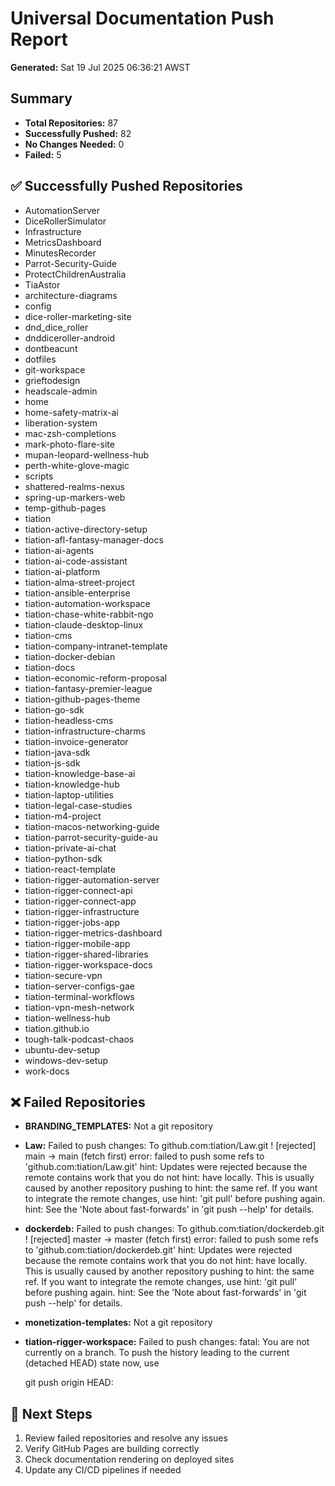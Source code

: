 # Universal Documentation Push Report

**Generated:** Sat 19 Jul 2025 06:36:21 AWST

## Summary

- **Total Repositories:** 87
- **Successfully Pushed:** 82
- **No Changes Needed:** 0
- **Failed:** 5

## ✅ Successfully Pushed Repositories

- AutomationServer
- DiceRollerSimulator
- Infrastructure
- MetricsDashboard
- MinutesRecorder
- Parrot-Security-Guide
- ProtectChildrenAustralia
- TiaAstor
- architecture-diagrams
- config
- dice-roller-marketing-site
- dnd_dice_roller
- dnddiceroller-android
- dontbeacunt
- dotfiles
- git-workspace
- grieftodesign
- headscale-admin
- home
- home-safety-matrix-ai
- liberation-system
- mac-zsh-completions
- mark-photo-flare-site
- mupan-leopard-wellness-hub
- perth-white-glove-magic
- scripts
- shattered-realms-nexus
- spring-up-markers-web
- temp-github-pages
- tiation
- tiation-active-directory-setup
- tiation-afl-fantasy-manager-docs
- tiation-ai-agents
- tiation-ai-code-assistant
- tiation-ai-platform
- tiation-alma-street-project
- tiation-ansible-enterprise
- tiation-automation-workspace
- tiation-chase-white-rabbit-ngo
- tiation-claude-desktop-linux
- tiation-cms
- tiation-company-intranet-template
- tiation-docker-debian
- tiation-docs
- tiation-economic-reform-proposal
- tiation-fantasy-premier-league
- tiation-github-pages-theme
- tiation-go-sdk
- tiation-headless-cms
- tiation-infrastructure-charms
- tiation-invoice-generator
- tiation-java-sdk
- tiation-js-sdk
- tiation-knowledge-base-ai
- tiation-knowledge-hub
- tiation-laptop-utilities
- tiation-legal-case-studies
- tiation-m4-project
- tiation-macos-networking-guide
- tiation-parrot-security-guide-au
- tiation-private-ai-chat
- tiation-python-sdk
- tiation-react-template
- tiation-rigger-automation-server
- tiation-rigger-connect-api
- tiation-rigger-connect-app
- tiation-rigger-infrastructure
- tiation-rigger-jobs-app
- tiation-rigger-metrics-dashboard
- tiation-rigger-mobile-app
- tiation-rigger-shared-libraries
- tiation-rigger-workspace-docs
- tiation-secure-vpn
- tiation-server-configs-gae
- tiation-terminal-workflows
- tiation-vpn-mesh-network
- tiation-wellness-hub
- tiation.github.io
- tough-talk-podcast-chaos
- ubuntu-dev-setup
- windows-dev-setup
- work-docs

## ❌ Failed Repositories

- **BRANDING_TEMPLATES:** Not a git repository
- **Law:** Failed to push changes: To github.com:tiation/Law.git
 ! [rejected]        main -> main (fetch first)
error: failed to push some refs to 'github.com:tiation/Law.git'
hint: Updates were rejected because the remote contains work that you do not
hint: have locally. This is usually caused by another repository pushing to
hint: the same ref. If you want to integrate the remote changes, use
hint: 'git pull' before pushing again.
hint: See the 'Note about fast-forwards' in 'git push --help' for details.

- **dockerdeb:** Failed to push changes: To github.com:tiation/dockerdeb.git
 ! [rejected]        master -> master (fetch first)
error: failed to push some refs to 'github.com:tiation/dockerdeb.git'
hint: Updates were rejected because the remote contains work that you do not
hint: have locally. This is usually caused by another repository pushing to
hint: the same ref. If you want to integrate the remote changes, use
hint: 'git pull' before pushing again.
hint: See the 'Note about fast-forwards' in 'git push --help' for details.

- **monetization-templates:** Not a git repository
- **tiation-rigger-workspace:** Failed to push changes: fatal: You are not currently on a branch.
To push the history leading to the current (detached HEAD)
state now, use

    git push origin HEAD:<name-of-remote-branch>



## 🎯 Next Steps

1. Review failed repositories and resolve any issues
2. Verify GitHub Pages are building correctly
3. Check documentation rendering on deployed sites
4. Update any CI/CD pipelines if needed
